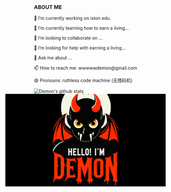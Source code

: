 <div style='display: flex;flex-direction:column;justify-content:space-between;align-items:center'>
    <div>
 <h3>ABOUT ME</h3>
<p>🔭 I’m currently working on iston edu.</p>
<p>🌱 I’m currently learning how to earn a living...</p>
<p>👯 I’m looking to collaborate on ...</p>
<p>🤔 I’m looking for help with earning a living...</p>
<p>💬 Ask me about ...</p>
<p>📫 How to reach me: wwwwwdemon@gmail.com</p>
<p>😄 Pronouns: ruthless code machine (无情码机)</p>
    
<img align="center" width="50%" src="https://github-readme-stats.vercel.app/api?username=lilhammer111&count_private=true&show_icons=true&theme=omni&hide_border=true" alt="Demon's github stats" />
    </div>
    <div>
        <img with="100%" alt="Hello, I'm Demon!" src="./assets/demon.png" />
    </div>
</div>

